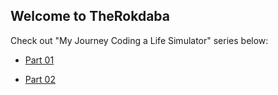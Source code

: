 ## Welcome to TheRokdaba

Check out "My Journey Coding a Life Simulator" series below:

- [Part 01](https://therokdaba.github.io/2021/02/12/Life-Simulator-Journey-Part-01.html)

- [Part 02](https://therokdaba.github.io/2021/02/13/Life-Simulator-Journey-Part-02.html)
